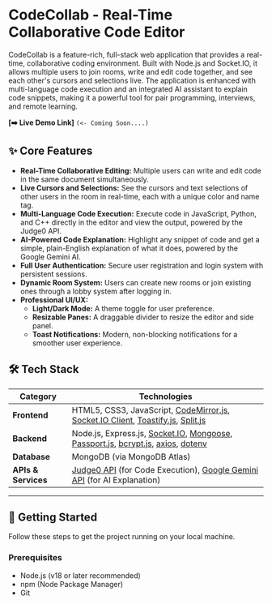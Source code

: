 # CodeCollab - Real-Time Collaborative Code Editor

CodeCollab is a feature-rich, full-stack web application that provides a real-time, collaborative coding environment. Built with Node.js and Socket.IO, it allows multiple users to join rooms, write and edit code together, and see each other's cursors and selections live. The application is enhanced with multi-language code execution and an integrated AI assistant to explain code snippets, making it a powerful tool for pair programming, interviews, and remote learning.

**[➡️ Live Demo Link]** `(<- Coming Soon....)`


## ✨ Core Features

* **Real-Time Collaborative Editing:** Multiple users can write and edit code in the same document simultaneously.
* **Live Cursors and Selections:** See the cursors and text selections of other users in the room in real-time, each with a unique color and name tag.
* **Multi-Language Code Execution:** Execute code in JavaScript, Python, and C++ directly in the editor and view the output, powered by the Judge0 API.
* **AI-Powered Code Explanation:** Highlight any snippet of code and get a simple, plain-English explanation of what it does, powered by the Google Gemini AI.
* **Full User Authentication:** Secure user registration and login system with persistent sessions.
* **Dynamic Room System:** Users can create new rooms or join existing ones through a lobby system after logging in.
* **Professional UI/UX:**
    * **Light/Dark Mode:** A theme toggle for user preference.
    * **Resizable Panes:** A draggable divider to resize the editor and side panel.
    * **Toast Notifications:** Modern, non-blocking notifications for a smoother user experience.

## 🛠️ Tech Stack

| Category          | Technologies                                                                                           |
| ----------------- | ------------------------------------------------------------------------------------------------------ |
| **Frontend** | HTML5, CSS3, JavaScript, [CodeMirror.js](https://codemirror.net/), [Socket.IO Client](https://socket.io/), [Toastify.js](https://github.com/apvarun/toastify-js), [Split.js](https://split.js.org/) |
| **Backend** | Node.js, Express.js, [Socket.IO](https://socket.io/), [Mongoose](https://mongoosejs.com/), [Passport.js](http://www.passportjs.org/), [bcrypt.js](https://github.com/dcodeIO/bcrypt.js), [axios](https://axios-http.com/), [dotenv](https://github.com/motdotla/dotenv) |
| **Database** | MongoDB (via MongoDB Atlas)                                                                            |
| **APIs & Services** | [Judge0 API](https://rapidapi.com/judge0-official/api/judge0-ce) (for Code Execution), [Google Gemini API](https://aistudio.google.com/) (for AI Explanation) |

---

## 🚀 Getting Started

Follow these steps to get the project running on your local machine.

### Prerequisites

* Node.js (v18 or later recommended)
* npm (Node Package Manager)
* Git

